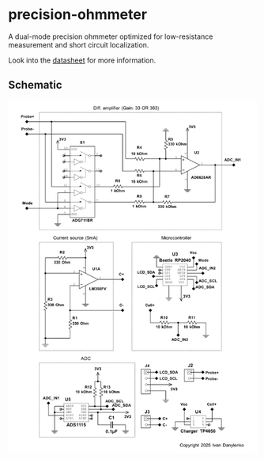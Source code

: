 # precision-ohmmeter

A dual-mode precision ohmmeter optimized for low-resistance measurement and short circuit localization.

Look into the [datasheet](datasheet/datasheet.pdf) for more information.

## Schematic

![Schematic](pcb/schematic.png)
